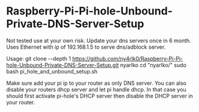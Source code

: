 # Raspberry-Pi-Pi-hole-Unbound-Private-DNS-Server-Setup
Not tested use at your own risk. Update your dns servers once in 6 month.
Uses Ethernet with ip of 192.168.1.5 to serve dns/adblock server.

Usage:
	git clone --depth 1 https://github.com/ny4rlk0/Raspberry-Pi-Pi-hole-Unbound-Private-DNS-Server-Setup.git nyarlko
	cd "nyarlko/"
	sudo bash pi_hole_and_unbound_setup.sh

Make sure add your pi ip to your router as only DNS server.
You can also disable your routers dhcp server and let pi handle dhcp. 
In that case you should first activate pi-hole's DHCP server then disable the DHCP server in your router.
